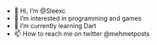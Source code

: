 - 👋 Hi, I’m @Sleexc
- 👀 I’m interested in programming and games
- 🌱 I’m currently learning Dart
- 📫 How to reach me on twitter @mehmetposts
